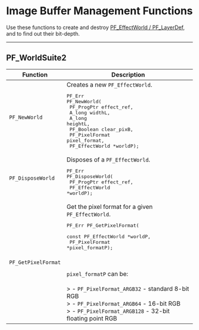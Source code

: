 # Image Buffer Management Functions

Use these functions to create and destroy [PF_EffectWorld / PF_LayerDef](../effect-basics/PF_EffectWorld.md), and to find out their bit-depth.

---

## PF_WorldSuite2

| Function        | Description                                                                                                                                                                                                                                                                                                                                                                                     |
|---------------------|-----------------------------------------------------------------------------------------------------------------------------------------------------------------------------------------------------------------------------------------------------------------------------------------------------------------------------------------------------------------------------------------------------|
| `PF_NewWorld`       | Creates a new `PF_EffectWorld`.<br/><pre>PF_Err PF_NewWorld(<br/>  PF_ProgPtr      effect_ref,<br/>  A_long          widthL,<br/>  A_long          heightL,<br/>  PF_Boolean      clear_pixB,<br/>  PF_PixelFormat  pixel_format,<br/>  PF_EffectWorld  *worldP);</pre>                                                                                                            |
| `PF_DisposeWorld`   | Disposes of a `PF_EffectWorld`.<br/><pre>PF_Err PF_DisposeWorld(<br/>  PF_ProgPtr      effect_ref,<br/>  PF_EffectWorld  *worldP);</pre>                                                                                                                                                                                                                                           |
| `PF_GetPixelFormat` | Get the pixel format for a given `PF_EffectWorld`.<br/><pre>PF_Err PF_GetPixelFormat(<br/>  const PF_EffectWorld  *worldP,<br/>  PF_PixelFormat        *pixel_formatP);</pre><br/><br/>`pixel_formatP` can be:<br/><br/>> - `PF_PixelFormat_ARGB32` - standard 8-bit RGB<br/>> - `PF_PixelFormat_ARGB64` - 16-bit RGB<br/>> - `PF_PixelFormat_ARGB128` - 32-bit floating point RGB |
